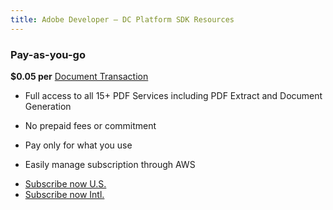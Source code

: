 ```yaml
---
title: Adobe Developer — DC Platform SDK Resources
---
```


<TextBlock slots="heading, text" width="100%" theme="light"  alignment="yes"  className="py-0 text-align-left border-right div-p-0 left-content link linking" />

### Pay-as-you-go

**$0.05 per** [Document Transaction](https://www.adobe.com/go/pdftoolsapi_licensing)

<TextBlock slots="text" width="100%" theme="light"  alignment="yes" paddingTop="5" paddingBottom='5' className="py-0 list-points border-right div-p-0 left-content"/>

- Full access to all 15+ PDF Services including PDF Extract and Document Generation

- No prepaid fees or commitment

- Pay only for what you use

- Easily manage subscription through AWS

<TextBlock slots="buttons" width="100%" theme="light"  alignment="yes" paddingTop="5" paddingBottom='5' primaryOutline className="pb-1 border-right left-Contact div-p-0 left-content"  />

- [Subscribe now U.S.](https://www.adobe.com/go/pdfToolsAPI_AWS)
- [Subscribe now Intl.](https://www.adobe.com/go/pdfToolsAPI_AWS_Intl)

